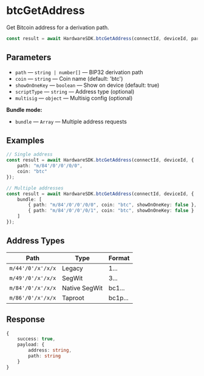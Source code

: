# btcGetAddress

Get Bitcoin address for a derivation path.

```typescript
const result = await HardwareSDK.btcGetAddress(connectId, deviceId, params);
```

## Parameters

* `path` — `string | number[]` — BIP32 derivation path
* `coin` — `string` — Coin name (default: 'btc')
* `showOnOneKey` — `boolean` — Show on device (default: true)
* `scriptType` — `string` — Address type (optional)
* `multisig` — `object` — Multisig config (optional)

**Bundle mode:**
* `bundle` — `Array` — Multiple address requests

## Examples

```typescript
// Single address
const result = await HardwareSDK.btcGetAddress(connectId, deviceId, {
    path: "m/84'/0'/0'/0/0",
    coin: "btc"
});

// Multiple addresses
const result = await HardwareSDK.btcGetAddress(connectId, deviceId, {
    bundle: [
        { path: "m/84'/0'/0'/0/0", coin: "btc", showOnOneKey: false },
        { path: "m/84'/0'/0'/0/1", coin: "btc", showOnOneKey: false }
    ]
});
```

## Address Types

| Path | Type | Format |
|------|------|--------|
| `m/44'/0'/x'/x/x` | Legacy | 1... |
| `m/49'/0'/x'/x/x` | SegWit | 3... |
| `m/84'/0'/x'/x/x` | Native SegWit | bc1... |
| `m/86'/0'/x'/x/x` | Taproot | bc1p... |

## Response

```typescript
{
    success: true,
    payload: {
        address: string,
        path: string
    }
}
```
